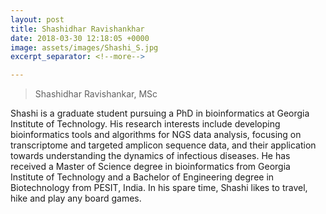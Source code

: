 ```yaml
---
layout: post
title: Shashidhar Ravishankhar  
date: 2018-03-30 12:18:05 +0000
image: assets/images/Shashi_S.jpg
excerpt_separator: <!--more-->

---
```

<!-- Remember how I asked you to learn markdown. Now you know why :) Don't fret, I have included a cheatsheet below.
Don't be afraid to use google to search for more information on "kramdown" formatting!

After this line ends, you can start your own markdown page. Be creative! This is a good time to advertise YOU to the world! -->

<!-- Below is a cheatsheet for markdown. The site will use kramdown for formatting. Its very similar to markdown with very minor differences https://kramdown.gettalong.org/quickref.html -->  

> Shashidhar Ravishankar, MSc

<!--more-->  

Shashi is a graduate student pursuing a PhD in bioinformatics at Georgia Institute of Technology. His research interests include developing bioinformatics tools and algorithms for NGS data analysis, focusing on transcriptome and targeted amplicon sequence data, and their application towards understanding the dynamics of infectious diseases. He has received a Master of Science degree in bioinformatics from Georgia Institute of Technology and a Bachelor of Engineering degree in Biotechnology from PESIT, India. In his spare time, Shashi likes to travel, hike and play any board games. 

